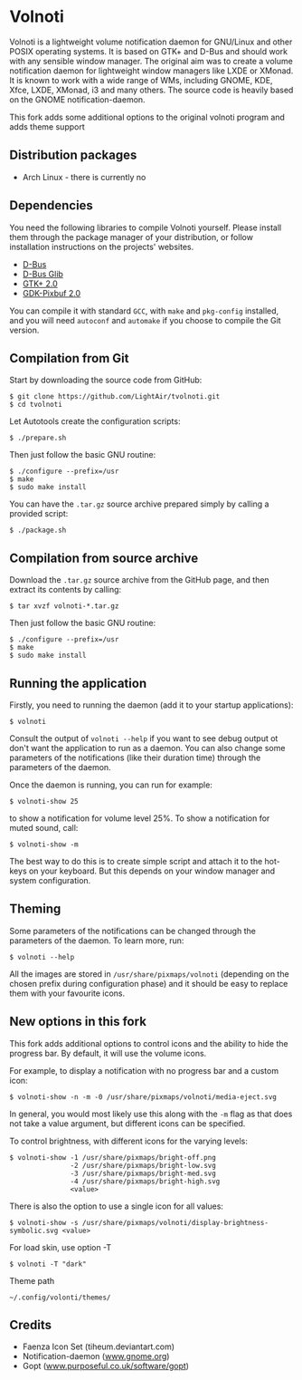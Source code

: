 Volnoti
=========

Volnoti is a lightweight volume notification daemon for GNU/Linux and
other POSIX operating systems. It is based on GTK+ and D-Bus and should
work with any sensible window manager. The original aim was to create
a volume notification daemon for lightweight window managers like LXDE
or XMonad. It is known to work with a wide range of WMs, including
GNOME, KDE, Xfce, LXDE, XMonad, i3 and many others. The source code
is heavily based on the GNOME notification-daemon.

This fork adds some additional options to the original volnoti program and
adds theme support

Distribution packages
---------------------

 - Arch Linux - there is currently no

Dependencies
------------

You need the following libraries to compile Volnoti yourself. Please
install them through the package manager of your distribution, or follow
installation instructions on the projects' websites.

 - [D-Bus](http://dbus.freedesktop.org)
 - [D-Bus Glib](http://dbus.freedesktop.org/releases/dbus-glib)
 - [GTK+ 2.0](http://www.gtk.org)
 - [GDK-Pixbuf 2.0](http://www.gtk.org)

You can compile it with standard `GCC`, with `make` and `pkg-config`
installed, and you will need `autoconf` and `automake` if you choose
to compile the Git version.

Compilation from Git
--------------------

Start by downloading the source code from GitHub:

    $ git clone https://github.com/LightAir/tvolnoti.git
    $ cd tvolnoti

Let Autotools create the configuration scripts:

    $ ./prepare.sh

Then just follow the basic GNU routine:

    $ ./configure --prefix=/usr
    $ make
    $ sudo make install

You can have the `.tar.gz` source archive prepared simply by calling
a provided script:

    $ ./package.sh

Compilation from source archive
-------------------------------

Download the `.tar.gz` source archive from the GitHub page, and then
extract its contents by calling:

    $ tar xvzf volnoti-*.tar.gz

Then just follow the basic GNU routine:

    $ ./configure --prefix=/usr
    $ make
    $ sudo make install

Running the application
-----------------------

Firstly, you need to running the daemon (add it to your startup
applications):

    $ volnoti

Consult the output of `volnoti --help` if you want to see debug output
ot don't want the application to run as a daemon. You can also change
some parameters of the notifications (like their duration time) through
the parameters of the daemon.

Once the daemon is running, you can run for example:

    $ volnoti-show 25

to show a notification for volume level 25%. To show a notification for
muted sound, call:

    $ volnoti-show -m

The best way to do this is to create simple script and attach it to
the hot-keys on your keyboard. But this depends on your window manager
and system configuration.

Theming
-------

Some parameters of the notifications can be changed through the
parameters of the daemon. To learn more, run:

    $ volnoti --help

All the images are stored in `/usr/share/pixmaps/volnoti` (depending
on the chosen prefix during configuration phase) and it should be
easy to replace them with your favourite icons.

New options in this fork
------------------------

This fork adds additional options to control icons and the ability to hide
the progress bar. By default, it will use the volume icons.

For example, to display a notification with no progress bar and a custom icon:

    $ volnoti-show -n -m -0 /usr/share/pixmaps/volnoti/media-eject.svg

In general, you would most likely use this along with the `-m` flag as that
does not take a value argument, but different icons can be specified.

To control brightness, with different icons for the varying levels:

    $ volnoti-show -1 /usr/share/pixmaps/bright-off.png
                   -2 /usr/share/pixmaps/bright-low.svg
                   -3 /usr/share/pixmaps/bright-med.svg
                   -4 /usr/share/pixmaps/bright-high.svg
                   <value>

There is also the option to use a single icon for all values:

    $ volnoti-show -s /usr/share/pixmaps/volnoti/display-brightness-symbolic.svg <value>

For load skin, use option -T <theme name>

    $ volnoti -T "dark"

Theme path

    ~/.config/volonti/themes/

Credits
-------

 - Faenza Icon Set (tiheum.deviantart.com)
 - Notification-daemon (www.gnome.org)
 - Gopt (www.purposeful.co.uk/software/gopt)
